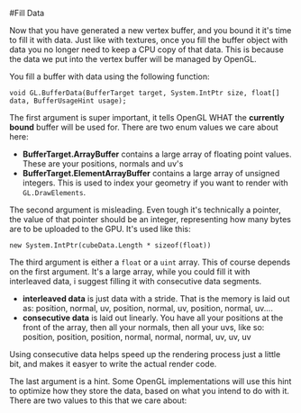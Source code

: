 #Fill Data

Now that you have generated a new vertex buffer, and you bound it it's time to fill it with data. Just like with textures, once you fill the buffer object with data you no longer need to keep a CPU copy of that data. This is because the data we put into the vertex buffer will be managed by OpenGL.

You fill a buffer with data using the following function:

```
void GL.BufferData(BufferTarget target, System.IntPtr size, float[] data, BufferUsageHint usage);
```

The first argument is super important, it tells OpenGL WHAT the __currently bound__ buffer will be used for. There are two enum values we care about here:

* __BufferTarget.ArrayBuffer__ contains a large array of floating point values. These are your positions, normals and uv's
* __BufferTarget.ElementArrayBuffer__ contains a large array of unsigned integers. This is used to index your geometry if you want to render with ```GL.DrawElements```.

The second argument is misleading. Even tough it's technically a pointer, the value of that pointer should be an integer, representing how many bytes are to be uploaded to the GPU. It's used like this:

```
new System.IntPtr(cubeData.Length * sizeof(float))
```

The third argument is either a ```float``` or a ```uint``` array. This of course depends on the first argument. It's a large array, while you could fill it with interleaved data, i suggest filling it with consecutive data segments.

* __interleaved data__ is just data with a stride. That is the memory is laid out as: position, normal, uv, position, normal, uv, position, normal, uv....
* __consecutive data__ is laid out linearly. You have all your positions at the front of the array, then all your normals, then all your uvs, like so: position, position, position, normal, normal, normal, uv, uv, uv

Using consecutive data helps speed up the rendering process just a little bit, and makes it easyer to write the actual render code.

The last argument is a hint. Some OpenGL implementations will use this hint to optimize how they store the data, based on what you intend to do with it. There are two values to this that we care about:

